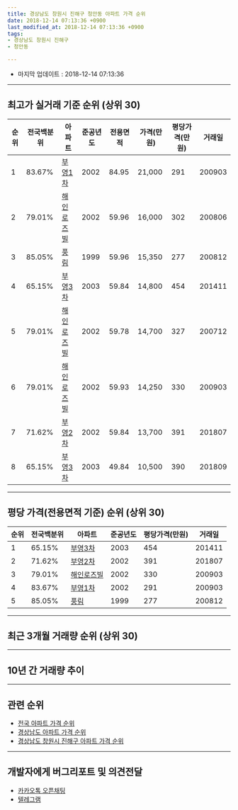 ```yaml
---
title: 경상남도 창원시 진해구 청안동 아파트 가격 순위
date: 2018-12-14 07:13:36 +0900
last_modified_at: 2018-12-14 07:13:36 +0900
tags:
- 경상남도 창원시 진해구
- 청안동

---
```


* 마지막 업데이트 : 2018-12-14 07:13:36

---

## 최고가 실거래 기준 순위 (상위 30)


|순위|전국백분위|아파트|준공년도|전용면적|가격(만원)|평당가격(만원)|거래일|
|---|---|---|---|---|---|---|---|
|1|83.67%|[부영1차](https://search.naver.com/search.naver?query=%EA%B2%BD%EC%83%81%EB%82%A8%EB%8F%84+%EC%B0%BD%EC%9B%90%EC%8B%9C+%EC%A7%84%ED%95%B4%EA%B5%AC+%EC%B2%AD%EC%95%88%EB%8F%99+%EB%B6%80%EC%98%811%EC%B0%A8)|2002|84.95|21,000|291|200903|
|2|79.01%|[해인로즈빌](https://search.naver.com/search.naver?query=%EA%B2%BD%EC%83%81%EB%82%A8%EB%8F%84+%EC%B0%BD%EC%9B%90%EC%8B%9C+%EC%A7%84%ED%95%B4%EA%B5%AC+%EC%B2%AD%EC%95%88%EB%8F%99+%ED%95%B4%EC%9D%B8%EB%A1%9C%EC%A6%88%EB%B9%8C)|2002|59.96|16,000|302|200806|
|3|85.05%|[풍림](https://search.naver.com/search.naver?query=%EA%B2%BD%EC%83%81%EB%82%A8%EB%8F%84+%EC%B0%BD%EC%9B%90%EC%8B%9C+%EC%A7%84%ED%95%B4%EA%B5%AC+%EC%B2%AD%EC%95%88%EB%8F%99+%ED%92%8D%EB%A6%BC)|1999|59.96|15,350|277|200812|
|4|65.15%|[부영3차](https://search.naver.com/search.naver?query=%EA%B2%BD%EC%83%81%EB%82%A8%EB%8F%84+%EC%B0%BD%EC%9B%90%EC%8B%9C+%EC%A7%84%ED%95%B4%EA%B5%AC+%EC%B2%AD%EC%95%88%EB%8F%99+%EB%B6%80%EC%98%813%EC%B0%A8)|2003|59.84|14,800|454|201411|
|5|79.01%|[해인로즈빌](https://search.naver.com/search.naver?query=%EA%B2%BD%EC%83%81%EB%82%A8%EB%8F%84+%EC%B0%BD%EC%9B%90%EC%8B%9C+%EC%A7%84%ED%95%B4%EA%B5%AC+%EC%B2%AD%EC%95%88%EB%8F%99+%ED%95%B4%EC%9D%B8%EB%A1%9C%EC%A6%88%EB%B9%8C)|2002|59.78|14,700|327|200712|
|6|79.01%|[해인로즈빌](https://search.naver.com/search.naver?query=%EA%B2%BD%EC%83%81%EB%82%A8%EB%8F%84+%EC%B0%BD%EC%9B%90%EC%8B%9C+%EC%A7%84%ED%95%B4%EA%B5%AC+%EC%B2%AD%EC%95%88%EB%8F%99+%ED%95%B4%EC%9D%B8%EB%A1%9C%EC%A6%88%EB%B9%8C)|2002|59.93|14,250|330|200903|
|7|71.62%|[부영2차](https://search.naver.com/search.naver?query=%EA%B2%BD%EC%83%81%EB%82%A8%EB%8F%84+%EC%B0%BD%EC%9B%90%EC%8B%9C+%EC%A7%84%ED%95%B4%EA%B5%AC+%EC%B2%AD%EC%95%88%EB%8F%99+%EB%B6%80%EC%98%812%EC%B0%A8)|2002|59.84|13,700|391|201807|
|8|65.15%|[부영3차](https://search.naver.com/search.naver?query=%EA%B2%BD%EC%83%81%EB%82%A8%EB%8F%84+%EC%B0%BD%EC%9B%90%EC%8B%9C+%EC%A7%84%ED%95%B4%EA%B5%AC+%EC%B2%AD%EC%95%88%EB%8F%99+%EB%B6%80%EC%98%813%EC%B0%A8)|2003|49.84|10,500|390|201809|


---

## 평당 가격(전용면적 기준) 순위 (상위 30)


|순위|전국백분위|아파트|준공년도|평당가격(만원)|거래일|
|---|---|---|---|---|---|
|1|65.15%|[부영3차](https://search.naver.com/search.naver?query=%EA%B2%BD%EC%83%81%EB%82%A8%EB%8F%84+%EC%B0%BD%EC%9B%90%EC%8B%9C+%EC%A7%84%ED%95%B4%EA%B5%AC+%EC%B2%AD%EC%95%88%EB%8F%99+%EB%B6%80%EC%98%813%EC%B0%A8)|2003|454|201411|
|2|71.62%|[부영2차](https://search.naver.com/search.naver?query=%EA%B2%BD%EC%83%81%EB%82%A8%EB%8F%84+%EC%B0%BD%EC%9B%90%EC%8B%9C+%EC%A7%84%ED%95%B4%EA%B5%AC+%EC%B2%AD%EC%95%88%EB%8F%99+%EB%B6%80%EC%98%812%EC%B0%A8)|2002|391|201807|
|3|79.01%|[해인로즈빌](https://search.naver.com/search.naver?query=%EA%B2%BD%EC%83%81%EB%82%A8%EB%8F%84+%EC%B0%BD%EC%9B%90%EC%8B%9C+%EC%A7%84%ED%95%B4%EA%B5%AC+%EC%B2%AD%EC%95%88%EB%8F%99+%ED%95%B4%EC%9D%B8%EB%A1%9C%EC%A6%88%EB%B9%8C)|2002|330|200903|
|4|83.67%|[부영1차](https://search.naver.com/search.naver?query=%EA%B2%BD%EC%83%81%EB%82%A8%EB%8F%84+%EC%B0%BD%EC%9B%90%EC%8B%9C+%EC%A7%84%ED%95%B4%EA%B5%AC+%EC%B2%AD%EC%95%88%EB%8F%99+%EB%B6%80%EC%98%811%EC%B0%A8)|2002|291|200903|
|5|85.05%|[풍림](https://search.naver.com/search.naver?query=%EA%B2%BD%EC%83%81%EB%82%A8%EB%8F%84+%EC%B0%BD%EC%9B%90%EC%8B%9C+%EC%A7%84%ED%95%B4%EA%B5%AC+%EC%B2%AD%EC%95%88%EB%8F%99+%ED%92%8D%EB%A6%BC)|1999|277|200812|


---

## 최근 3개월 거래량 순위 (상위 30)


<div style="width:100%;">
    <canvas id="deal_count_ranking" height="250"></canvas>
</div>


<script>
new Chart(document.getElementById("deal_count_ranking"), {
    type: 'horizontalBar',
    data: {
        labels: ['풍림', '해인로즈빌', '부영3차', '부영1차', '부영2차'],
        datasets: [{
            label: '실거래 수',
            data: [8, 7, 7, 6, 1],
            borderColor: "rgba(255, 0, 128, 1)",
            backgroundColor: "rgba(255, 0, 128, 0.5)",
            fill: false,
        }]
    },
    options: {
        responsive: true,
        title: {
            display: true,
            text: '최근 3개월 거래량 순위'
        },
        tooltips: {
            mode: 'index',
            intersect: false,
            callbacks: {
                title: function(tooltipItems, data) {
                    return "실거래 수:";
                },
                label: function(tooltipItem, data) {
                    return data.labels[tooltipItem.index] + ": " + tooltipItem.xLabel;
                }
            }
        },
        hover: {
            mode: 'nearest',
            intersect: true
        },
        scales: {
            xAxes: [{
                display: true,
                scaleLabel: {
                    display: true,
                    labelString: '실거래 수'
                },
                ticks: {
                    suggestedMin: 0,
                }
            }],
            yAxes: [{
                display: true,
                ticks: {
                    autoSkip: false,
                    callback: function(value, index, values) {
                        if (value.length > 15)
                            return value.substr(0, 13) + "...";
                        else
                            return value;
                    }
                },
                scaleLabel: {
                    display: false,
                }
            }]
        }
    }
});

</script>


---

## 10년 간 거래량 추이


<div style="width:100%;">
    <canvas id="deal_progress" height="250"></canvas>
</div>

<script>
new Chart(document.getElementById("deal_progress"), {
    type: 'line',
    data: {
        labels: ['200812','200901','200902','200903','200904','200905','200906','200907','200908','200909','200910','200911','200912','201001','201002','201003','201004','201005','201006','201007','201008','201009','201010','201011','201012','201101','201102','201103','201104','201105','201106','201107','201108','201109','201110','201111','201112','201201','201202','201203','201204','201205','201206','201207','201208','201209','201210','201211','201212','201301','201302','201303','201304','201305','201306','201307','201308','201309','201310','201311','201312','201401','201402','201403','201404','201405','201406','201407','201408','201409','201410','201411','201412','201501','201502','201503','201504','201505','201506','201507','201508','201509','201510','201511','201512','201601','201602','201603','201604','201605','201606','201607','201608','201609','201610','201611','201612','201701','201702','201703','201704','201705','201706','201707','201708','201709','201710','201711','201712','201801','201802','201803','201804','201805','201806','201807','201808','201809','201810','201811','201812'],
        datasets: [{
            label: '실거래 수',
            pointRadius: 1,
            data: [8, 13, 24, 36, 18, 22, 30, 30, 37, 50, 33, 39, 37, 38, 29, 40, 38, 34, 26, 27, 27, 28, 44, 37, 40, 37, 26, 36, 16, 10, 11, 20, 18, 21, 24, 18, 21, 10, 25, 32, 28, 15, 15, 15, 14, 17, 29, 26, 30, 30, 22, 28, 36, 44, 41, 25, 23, 31, 39, 27, 31, 29, 32, 47, 22, 20, 21, 30, 32, 76, 87, 79, 52, 50, 39, 52, 44, 45, 40, 30, 34, 36, 47, 39, 25, 30, 26, 50, 34, 26, 50, 35, 35, 28, 75, 53, 35, 22, 44, 41, 23, 32, 25, 35, 34, 32, 30, 27, 14, 19, 16, 35, 24, 22, 15, 23, 20, 18, 16, 10, 3],
            borderColor: "rgba(255, 201, 14, 1)",
            backgroundColor: "rgba(255, 201, 14, 0.5)",
            fill: true,
        }]
    },
    options: {
        responsive: true,
        title: {
            display: true,
            text: '10년간 거래량 추이'
        },
        tooltips: {
            mode: 'index',
            intersect: false,
        },
        hover: {
            mode: 'nearest',
            intersect: true
        },
        scales: {
            xAxes: [{
                display: true,
                scaleLabel: {
                    display: true,
                    labelString: '년/월'
                }
            }],
            yAxes: [{
                display: true,
                ticks: {
                    suggestedMin: 0,
                },
                scaleLabel: {
                    display: true,
                    labelString: '실거래 수'
                }
            }]
        }
    }
});

</script>


---

## 관련 순위

- [전국 아파트 가격 순위](https://inasie.github.io/apt-ranking/전국)
- [경상남도 아파트 가격 순위](https://inasie.github.io/apt-ranking/경상남도)
- [경상남도 창원시 진해구 아파트 가격 순위](https://inasie.github.io/apt-ranking/경상남도-창원시-진해구)


---

## 개발자에게 버그리포트 및 의견전달

- [카카오톡 오픈채팅](https://open.kakao.com/o/gLJUAP4)
- [텔레그램](https://t.me/inasie)

